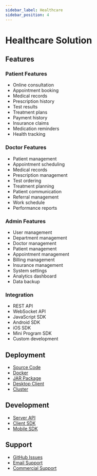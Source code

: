 ```yaml
---
sidebar_label: Healthcare
sidebar_position: 4
---
```


# Healthcare Solution

## Features

### Patient Features

- Online consultation
- Appointment booking
- Medical records
- Prescription history
- Test results
- Treatment plans
- Payment history
- Insurance claims
- Medication reminders
- Health tracking

### Doctor Features

- Patient management
- Appointment scheduling
- Medical records
- Prescription management
- Test ordering
- Treatment planning
- Patient communication
- Referral management
- Work schedule
- Performance reports

### Admin Features

- User management
- Department management
- Doctor management
- Patient management
- Appointment management
- Billing management
- Insurance management
- System settings
- Analytics dashboard
- Data backup

### Integration

- REST API
- WebSocket API
- JavaScript SDK
- Android SDK
- iOS SDK
- Mini Program SDK
- Custom development

## Deployment

- [Source Code](/docs/deploy/source)
- [Docker](/docs/deploy/docker)
- [JAR Package](/docs/deploy/jar)
- [Desktop Client](/docs/deploy/desktop)
- [Cluster](/docs/deploy/cluster)

## Development

- [Server API](/docs/develop/server/service/agent)
- [Client SDK](/docs/develop/visitor/platform/web)
- [Mobile SDK](/docs/develop/visitor/platform/android)

## Support

- [GitHub Issues](https://github.com/bytedesk/bytedesk/issues)
- [Email Support](mailto:support@bytedesk.com)
- [Commercial Support](https://www.bytedesk.com/support)

